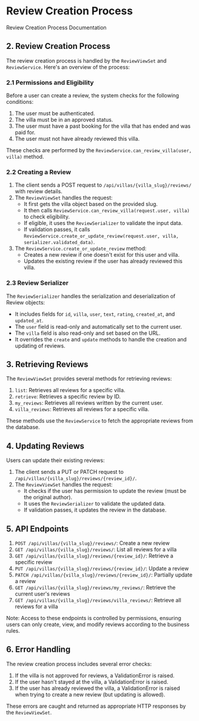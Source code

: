 # Review Creation Process

Review Creation Process Documentation

## 2. Review Creation Process

The review creation process is handled by the `ReviewViewSet` and `ReviewService`. Here's an overview of the process:

### 2.1 Permissions and Eligibility

Before a user can create a review, the system checks for the following conditions:

1. The user must be authenticated.
2. The villa must be in an approved status.
3. The user must have a past booking for the villa that has ended and was paid for.
4. The user must not have already reviewed this villa.

These checks are performed by the `ReviewService.can_review_villa(user, villa)` method.

### 2.2 Creating a Review

1. The client sends a POST request to `/api/villas/{villa_slug}/reviews/` with review details.
2. The `ReviewViewSet` handles the request:
   - It first gets the villa object based on the provided slug.
   - It then calls `ReviewService.can_review_villa(request.user, villa)` to check eligibility.
   - If eligible, it uses the `ReviewSerializer` to validate the input data.
   - If validation passes, it calls `ReviewService.create_or_update_review(request.user, villa, serializer.validated_data)`.
3. The `ReviewService.create_or_update_review` method:
   - Creates a new review if one doesn't exist for this user and villa.
   - Updates the existing review if the user has already reviewed this villa.

### 2.3 Review Serializer

The `ReviewSerializer` handles the serialization and deserialization of Review objects:

- It includes fields for `id`, `villa`, `user`, `text`, `rating`, `created_at`, and `updated_at`.
- The `user` field is read-only and automatically set to the current user.
- The `villa` field is also read-only and set based on the URL.
- It overrides the `create` and `update` methods to handle the creation and updating of reviews.  


## 3. Retrieving Reviews

The `ReviewViewSet` provides several methods for retrieving reviews:

1. `list`: Retrieves all reviews for a specific villa.
2. `retrieve`: Retrieves a specific review by ID.
3. `my_reviews`: Retrieves all reviews written by the current user.
4. `villa_reviews`: Retrieves all reviews for a specific villa.

These methods use the `ReviewService` to fetch the appropriate reviews from the database.

## 4. Updating Reviews

Users can update their existing reviews:

1. The client sends a PUT or PATCH request to `/api/villas/{villa_slug}/reviews/{review_id}/`.
2. The `ReviewViewSet` handles the request:
   - It checks if the user has permission to update the review (must be the original author).
   - It uses the `ReviewSerializer` to validate the updated data.
   - If validation passes, it updates the review in the database.

## 5. API Endpoints

1. `POST /api/villas/{villa_slug}/reviews/`: Create a new review
2. `GET /api/villas/{villa_slug}/reviews/`: List all reviews for a villa
3. `GET /api/villas/{villa_slug}/reviews/{review_id}/`: Retrieve a specific review
4. `PUT /api/villas/{villa_slug}/reviews/{review_id}/`: Update a review
5. `PATCH /api/villas/{villa_slug}/reviews/{review_id}/`: Partially update a review
6. `GET /api/villas/{villa_slug}/reviews/my_reviews/`: Retrieve the current user's reviews
7. `GET /api/villas/{villa_slug}/reviews/villa_reviews/`: Retrieve all reviews for a villa

Note: Access to these endpoints is controlled by permissions, ensuring users can only create, view, and modify reviews according to the business rules.

## 6. Error Handling

The review creation process includes several error checks:

1. If the villa is not approved for reviews, a ValidationError is raised.
2. If the user hasn't stayed at the villa, a ValidationError is raised.
3. If the user has already reviewed the villa, a ValidationError is raised when trying to create a new review (but updating is allowed).

These errors are caught and returned as appropriate HTTP responses by the `ReviewViewSet`.
